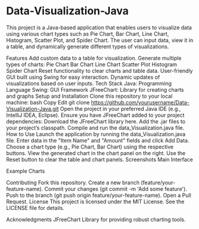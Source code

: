# Data-Visualization-Java
This project is a Java-based application that enables users to visualize data using various chart types such as Pie Chart, Bar Chart, Line Chart, Histogram, Scatter Plot, and Spider Chart. The user can input data, view it in a table, and dynamically generate different types of visualizations.

Features
Add custom data to a table for visualization.
Generate multiple types of charts:
Pie Chart
Bar Chart
Line Chart
Scatter Plot
Histogram
Spider Chart
Reset functionality to clear charts and table data.
User-friendly GUI built using Swing for easy interaction.
Dynamic updates of visualizations based on user inputs.
Tech Stack
Java: Programming Language
Swing: GUI Framework
JFreeChart: Library for creating charts and graphs
Setup and Installation
Clone this repository to your local machine:
bash
Copy
Edit
git clone https://github.com/yourusername/Data-Visualization-Java.git
Open the project in your preferred Java IDE (e.g., IntelliJ IDEA, Eclipse).
Ensure you have JFreeChart added to your project dependencies:
Download the JFreeChart library here.
Add the .jar files to your project’s classpath.
Compile and run the data_Visualization.java file.
How to Use
Launch the application by running the data_Visualization.java file.
Enter data in the "Item Name" and "Amount" fields and click Add Data.
Choose a chart type (e.g., Pie Chart, Bar Chart) using the respective buttons.
View the generated chart in the chart panel on the right.
Use the Reset button to clear the table and chart panels.
Screenshots
Main Interface

Example Charts

Contributing
Fork this repository.
Create a new branch (feature/your-feature-name).
Commit your changes (git commit -m 'Add some feature').
Push to the branch (git push origin feature/your-feature-name).
Open a Pull Request.
License
This project is licensed under the MIT License. See the LICENSE file for details.

Acknowledgments
JFreeChart Library for providing robust charting tools.
